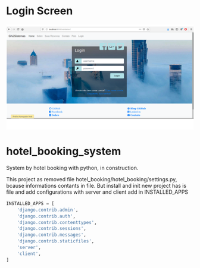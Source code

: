# Login Screen  

![Screem Login!](login.png)

# hotel_booking_system
System by hotel booking with python, in construction.

This project as removed file hotel_booking/hotel_booking/settings.py, bcause informations contants in file. But install and init new project has is file and add configurations with server and client add in INSTALLED_APPS 

```py
INSTALLED_APPS = [
    'django.contrib.admin',
    'django.contrib.auth',
    'django.contrib.contenttypes',
    'django.contrib.sessions',
    'django.contrib.messages',
    'django.contrib.staticfiles',
    'server',
    'client',
]
```

